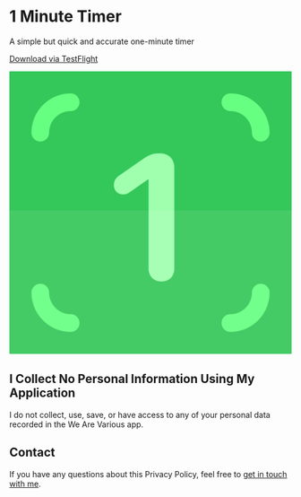 # 1 Minute Timer

A simple but quick and accurate one-minute timer

<a href="https://testflight.apple.com/join/OgKySojp">Download via TestFlight</a>

![App Icon](OneMinute/Assets.xcassets/AppIcon.appiconset/AppIcon.png)

<h2><a name="privacy">I Collect No Personal Information Using My Application</a></h2>

I do not collect, use, save, or have access to any of your personal data recorded in the We Are Various app.

<h2>Contact</h2>

If you have any questions about this Privacy Policy, feel free to <a href="mailto:thomas.decrick@icloud.com">get in touch with me</a>.
